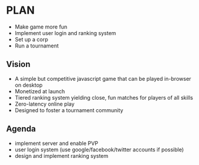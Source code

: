 PLAN
===
 * Make game more fun
 * Implement user login and ranking system
 * Set up a corp
 * Run a tournament

## Vision
 * A simple but competitive javascript game that can be played in-browser on desktop
 * Monetized at launch
 * Tiered ranking system yielding close, fun matches for players of all skills
 * Zero-latency online play
 * Designed to foster a tournament community

## Agenda
 * implement server and enable PVP
 * user login system (use google/facebook/twitter accounts if possible)
 * design and implement ranking system
